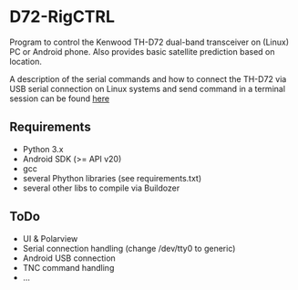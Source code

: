 # D72-RigCTRL

Program to control the Kenwood TH-D72 dual-band transceiver on (Linux) PC or Android phone. 
Also provides basic satellite prediction based on location.

A description of the serial commands and how to connect the TH-D72 via USB serial connection on Linux systems and send command in a terminal session can be found [here](https://github.com/DL1XY/TH-D72-Kenwood)

## Requirements
+ Python 3.x
+ Android SDK (>= API v20)
+ gcc
+ several Phython libraries (see requirements.txt)
+ several other libs to compile via Buildozer

## ToDo
+ UI & Polarview 
+ Serial connection handling (change /dev/tty0 to generic)
+ Android USB connection
+ TNC command handling
+ ...



